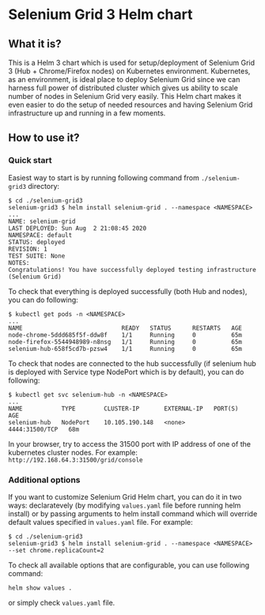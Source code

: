 # Selenium Grid 3 Helm chart

## What it is?

This is a Helm 3 chart which is used for setup/deployment of Selenium Grid 3 (Hub + Chrome/Firefox nodes) on Kubernetes environment.
Kubernetes, as an environment, is ideal place to deploy Selenium Grid since we can harness full power of distributed cluster which gives us ability to scale number of nodes in Selenium Grid very easily. This Helm chart makes it even easier to do the setup of needed resources and having Selenium Grid infrastructure up and running in a few moments.

## How to use it?

### Quick start

Easiest way to start is by running following command from `./selenium-grid3` directory:
```
$ cd ./selenium-grid3
selenium-grid3 $ helm install selenium-grid . --namespace <NAMESPACE> 
...
NAME: selenium-grid
LAST DEPLOYED: Sun Aug  2 21:08:45 2020
NAMESPACE: default
STATUS: deployed
REVISION: 1
TEST SUITE: None
NOTES:
Congratulations! You have successfully deployed testing infrastructure (Selenium Grid)
```

To check that everything is deployed successfully (both Hub and nodes), you can do following:
```
$ kubectl get pods -n <NAMESPACE>
...
NAME                            READY   STATUS      RESTARTS   AGE
node-chrome-5ddd685f5f-ddw8f    1/1     Running     0          65m
node-firefox-5544948989-n8nsg   1/1     Running     0          65m
selenium-hub-658f5cd7b-pzsw4    1/1     Running     0          65m
```

To check that nodes are connected to the hub successfully (if selenium hub is deployed with Service type NodePort which is by default), you can do following:
```
$ kubectl get svc selenium-hub -n <NAMESPACE>
...
NAME           TYPE        CLUSTER-IP       EXTERNAL-IP   PORT(S)          AGE
selenium-hub   NodePort    10.105.190.148   <none>        4444:31500/TCP   68m
```
In your browser, try to access the 31500 port with IP address of one of the kubernetes cluster nodes. For example: `http://192.168.64.3:31500/grid/console`

### Additional options

If you want to customize Selenium Grid Helm chart, you can do it in two ways: declaratevely (by modifying `values.yaml` file before running helm install) or by passing arguments to helm install command which will override default values specified in `values.yaml` file. For example:
```
$ cd ./selenium-grid3
selenium-grid3 $ helm install selenium-grid . --namespace <NAMESPACE> --set chrome.replicaCount=2
```

To check all available options that are configurable, you can use following command:
```
helm show values .
```
or simply check `values.yaml` file.